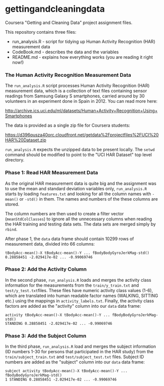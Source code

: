 gettingandcleaningdata
======================

Coursera "Getting and Cleaning Data" project assignment files.

This repository contains three files:
* run_analysis.R - script for tidying up Human Activity Recognition (HAR) measurement data
* CodeBook.md - describes the data and the variables
* README.md - explains how everything works (you are reading it right now!)

### The Human Activity Recognition Measurement Data

The `run_analysis.R` script processes Human Activity Recognition (HAR) measurement data, which
is a collection of text files containing sensor readings from Samsung Galaxy S smartphones,
carried around by 30 volunteers in an experiment done in Spain in 2012. You can read more here:

http://archive.ics.uci.edu/ml/datasets/Human+Activity+Recognition+Using+Smartphones

The data is provided as a single zip file for Coursera students:

https://d396qusza40orc.cloudfront.net/getdata%2Fprojectfiles%2FUCI%20HAR%20Dataset.zip

`run_analysis.R` expects the unzipped data to be present locally. The `setwd` command
should be modified to point to the "UCI HAR Dataset" top level directory.

### Phase 1: Read HAR Measurement Data

As the original HAR measurement data is quite big and the assignment was to use the
mean and standard deviation variables only, `run_analysis.R` starts by loading `features.txt`
and looking for all the column names with `-mean()` or `-std()` in them. The names and numbers
of the these columns are stored.

The column numbers are then used to create a filter vector (`meanStdColClasses`) to ignore
all the unnecessary columns when reading the HAR training and testing data sets. The data
sets are merged simply by `rbind`.

After phase 1, the `data` data frame should contain 10299 rows of measurement data, divided
into 66 columns:

```
tBodyAcc-mean()-X tBodyAcc-mean()-Y ... fBodyBodyGyroJerkMag-std()
0.28858451 -2.029417e-02 ... -0.99069746
```

### Phase 2: Add the Activity Column

In the second phase, `run_analysis.R` loads and merges the activity class information for
the measurements from the `train/y_train.txt` and `test/y_test.txt`files. These files
have numeric activity class values (1-6), which are translated into human readable factor
names (WALKING, SITTING etc.) using the mappings in `activity_labels.txt`. Finally, the
activity class factors are added as the "activity" column into our `data` data frame:

```
activity tBodyAcc-mean()-X tBodyAcc-mean()-Y ... fBodyBodyGyroJerkMag-std()
STANDING 0.28858451 -2.029417e-02 ... -0.99069746
```

### Phase 3: Add the Subject Column

In the third phase, `run_analysis.R` load and merges the subject information (ID numbers
1-30 for persons that participated in the HAR study) from the `train/subject_train.txt`
and `test/subject_test.txt` files. Subject ID numbers are added as the "subject" column
into our `data` data frame:

```
subject activity tBodyAcc-mean()-X tBodyAcc-mean()-Y ... fBodyBodyGyroJerkMag-std()
1 STANDING 0.28858451 -2.029417e-02 ... -0.99069746
```


